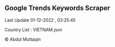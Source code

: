 

## Google Trends Keywords Scraper 
 
Last Update 01-12-2022 , 03:25:45

Country List :
VIETNAM.json



© Abdul Muttaqin 
